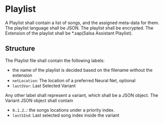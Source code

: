 # Playlist 


A Playlist shall contain a list of songs, and the assigned meta-data for them. 
The playlist language shall be JSON. 
The playlist shall be encrypted.
The Extension of the playlist shall be *.sap(Salsa Assistant Playlist).

## Structure
The Playlist file shall contain the following labels: 
 - the name of the playlist is decided based on the filename without the extension
 - `netLocation`: The location of a preferred Neural Net, optional
 - `lastSVar`: Last Selected Variant
 
Any other label shall represent a variant, which shall be a JSON object.
The Variant JSON object shall contain 
 - `0`..`1`..`2`..: the songs locations under a priority index.
 - `lastSInd`: Last selected song index inside the variant